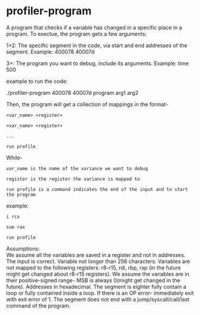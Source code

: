 # profiler-program
A program that checks if a variable has changed in a specific place in a program.
To exectue, the program gets a few arguments:

  1+2: The specific segment in the code, via start and end addresses of the segment. Example: 400078 40007d
  
  3+: The program you want to debug, include its arguments. Example: time 500
  
  example to run the code:
  
  ./profiler-program 400078 40007d program arg1 arg2
  
Then, the program will get a collection of mappings in the format-
 
    <var_name> <register>
 
    <var_name> <register>
 
    ...
 
    run profile
  
  While- 
  
    var_name is the name of the variance we want to debug
  
    register is the register the variance is mapped to
  
    run profile is a command indicates the end of the input and to start the program
  
  example:
  
    i rcx
  
    sum rax
  
    run profile

Assumptions:  
We assume all the variables are saved in a register and not in addresses.
The input is correct.
Variable not longer than 256 characters.
Variables are not mapped to the following registers: r8-r15, rdi, rbp, rsp (in the future might get changed about r8-r15 registers).
We assume the variables are in their positive-signed range- MSB is always 0(might get changed in the future).
Addresses in hexadecimal.
The segment is eighter fully contain a loop or fully contained inside a loop.
If there is an OP error- immediately exit with exit error of 1.
The segment does not end with a jump/syscall/call/last command of the program.

